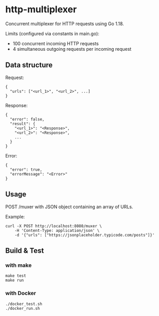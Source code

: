 # http-multiplexer

Concurrent multiplexer for HTTP requests using Go 1.18.

Limits (configured via constants in main.go):
- 100 concurrent incoming HTTP requests
- 4 simultaneous outgoing requests per incoming request

## Data structure

Request:
```
{
  "urls": ["<url_1>", "<url_2>", ...]
}
```

Response:
```
{
  "error": false,
  "result": {
    "<url_1>": "<Response>",
    "<url_2>": "<Response>",
    ...
  }
}
```

Error:
```
{
  "error": true,
  "errorMessage": "<Error>"
}
```

## Usage

POST /muxer with JSON object containing an array of URLs.

Example:
```
curl -X POST http://localhost:8080/muxer \
    -H 'Content-Type: application/json' \
    -d '{"urls": ["https://jsonplaceholder.typicode.com/posts"]}'
```

## Build & Test

### with make

```
make test
make run
```

### with Docker

```
./docker_test.sh
./docker_run.sh
```
